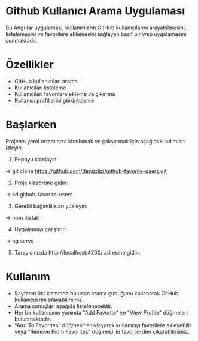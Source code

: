 # Github Kullanıcı Arama Uygulaması

Bu Angular uygulaması, kullanıcıların GitHub kullanıcılarını arayabilmesini, listelemesini ve favorilere eklemesini sağlayan basit bir web uygulamasını sunmaktadır.

# Özellikler

* GitHub kullanıcıları arama
* Kullanıcıları listeleme
* Kullanıcıları favorilere ekleme ve çıkarma
* Kullanıcı profillerini görüntüleme

# Başlarken

Projenin yerel ortamınıza klonlamak ve çalıştırmak için aşağıdaki adımları izleyin:

1. Repoyu klonlayın:

-> git clone https://github.com/denizdizi/github-favorite-users.git

2. Proje klasörüne gidin:

-> cd github-favorite-users

3. Gerekli bağımlılıkları yükleyin:

-> npm install

4. Uygulamayı çalıştırın:

-> ng serve

5. Tarayıcınızda http://localhost:4200/ adresine gidin.

# Kullanım

* Sayfanın üst kısmında bulunan arama çubuğunu kullanarak GitHub kullanıcılarını arayabilirsiniz.
* Arama sonuçları aşağıda listelenecektir.
* Her bir kullanıcının yanında "Add Favorite" ve "View Profile" düğmeleri bulunmaktadır.
* "Add To Favorites" düğmesine tıklayarak kullanıcıyı favorilere ekleyebilir veya "Remove From Favorites" düğmesi ile favorilerden çıkarabilirsiniz.